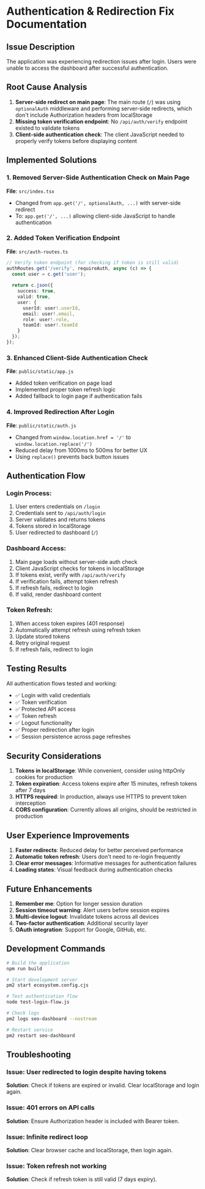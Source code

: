 # Authentication & Redirection Fix Documentation

## Issue Description
The application was experiencing redirection issues after login. Users were unable to access the dashboard after successful authentication.

## Root Cause Analysis
1. **Server-side redirect on main page**: The main route (`/`) was using `optionalAuth` middleware and performing server-side redirects, which don't include Authorization headers from localStorage
2. **Missing token verification endpoint**: No `/api/auth/verify` endpoint existed to validate tokens
3. **Client-side authentication check**: The client JavaScript needed to properly verify tokens before displaying content

## Implemented Solutions

### 1. Removed Server-Side Authentication Check on Main Page
**File**: `src/index.tsx`
- Changed from `app.get('/', optionalAuth, ...)` with server-side redirect
- To: `app.get('/', ...)` allowing client-side JavaScript to handle authentication

### 2. Added Token Verification Endpoint
**File**: `src/auth-routes.ts`
```typescript
// Verify token endpoint (for checking if token is still valid)
authRoutes.get('/verify', requireAuth, async (c) => {
  const user = c.get('user');
  
  return c.json({
    success: true,
    valid: true,
    user: {
      userId: user!.userId,
      email: user!.email,
      role: user!.role,
      teamId: user!.teamId
    }
  });
});
```

### 3. Enhanced Client-Side Authentication Check
**File**: `public/static/app.js`
- Added token verification on page load
- Implemented proper token refresh logic
- Added fallback to login page if authentication fails

### 4. Improved Redirection After Login
**File**: `public/static/auth.js`
- Changed from `window.location.href = '/'` to `window.location.replace('/')`
- Reduced delay from 1000ms to 500ms for better UX
- Using `replace()` prevents back button issues

## Authentication Flow

### Login Process:
1. User enters credentials on `/login`
2. Credentials sent to `/api/auth/login`
3. Server validates and returns tokens
4. Tokens stored in localStorage
5. User redirected to dashboard (`/`)

### Dashboard Access:
1. Main page loads without server-side auth check
2. Client JavaScript checks for tokens in localStorage
3. If tokens exist, verify with `/api/auth/verify`
4. If verification fails, attempt token refresh
5. If refresh fails, redirect to login
6. If valid, render dashboard content

### Token Refresh:
1. When access token expires (401 response)
2. Automatically attempt refresh using refresh token
3. Update stored tokens
4. Retry original request
5. If refresh fails, redirect to login

## Testing Results

All authentication flows tested and working:
- ✅ Login with valid credentials
- ✅ Token verification
- ✅ Protected API access
- ✅ Token refresh
- ✅ Logout functionality
- ✅ Proper redirection after login
- ✅ Session persistence across page refreshes

## Security Considerations

1. **Tokens in localStorage**: While convenient, consider using httpOnly cookies for production
2. **Token expiration**: Access tokens expire after 15 minutes, refresh tokens after 7 days
3. **HTTPS required**: In production, always use HTTPS to prevent token interception
4. **CORS configuration**: Currently allows all origins, should be restricted in production

## User Experience Improvements

1. **Faster redirects**: Reduced delay for better perceived performance
2. **Automatic token refresh**: Users don't need to re-login frequently
3. **Clear error messages**: Informative messages for authentication failures
4. **Loading states**: Visual feedback during authentication checks

## Future Enhancements

1. **Remember me**: Option for longer session duration
2. **Session timeout warning**: Alert users before session expires
3. **Multi-device logout**: Invalidate tokens across all devices
4. **Two-factor authentication**: Additional security layer
5. **OAuth integration**: Support for Google, GitHub, etc.

## Development Commands

```bash
# Build the application
npm run build

# Start development server
pm2 start ecosystem.config.cjs

# Test authentication flow
node test-login-flow.js

# Check logs
pm2 logs seo-dashboard --nostream

# Restart service
pm2 restart seo-dashboard
```

## Troubleshooting

### Issue: User redirected to login despite having tokens
**Solution**: Check if tokens are expired or invalid. Clear localStorage and login again.

### Issue: 401 errors on API calls
**Solution**: Ensure Authorization header is included with Bearer token.

### Issue: Infinite redirect loop
**Solution**: Clear browser cache and localStorage, then login again.

### Issue: Token refresh not working
**Solution**: Check if refresh token is still valid (7 days expiry).